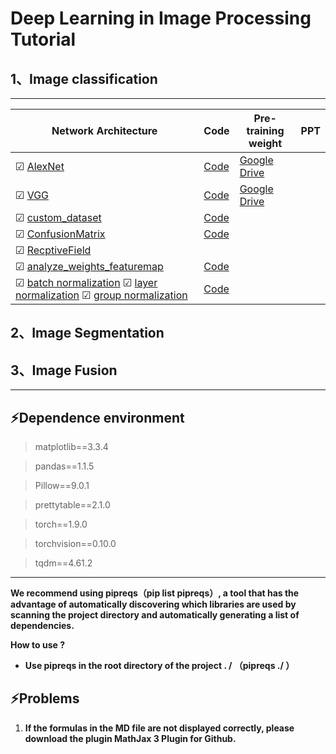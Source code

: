 # Deep Learning in Image Processing Tutorial



## 1、Image classification 



***

| Network  Architecture                                        | Code                                                         | Pre-training weight                                          | PPT  |
| ------------------------------------------------------------ | ------------------------------------------------------------ | ------------------------------------------------------------ | ---- |
| &#9745; [AlexNet](https://github.com/MorvanLi/Python/tree/main/pytorch_classification/AlexNet) | [Code](https://github.com/MorvanLi/Python/tree/main/pytorch_classification/AlexNet) | [Google Drive](https://drive.google.com/file/d/1eOE0xMK5g2xt7rY4RLyUdVFFRMSt6kcu/view?usp=sharing) |      |
| &#9745; [VGG](https://github.com/MorvanLi/Python/tree/main/pytorch_classification/VGG) | [Code](https://github.com/MorvanLi/Python/tree/main/pytorch_classification/VGG) | [Google Drive](https://drive.google.com/file/d/1FACaDWpjesNyX806JKXDzt6cs_7dBzLf/view?usp=sharing) |      |
| &#9745; [custom_dataset](https://github.com/MorvanLi/Python/tree/main/pytorch_classification/custom_dataset) | [Code](https://github.com/MorvanLi/Python/tree/main/pytorch_classification/custom_dataset) |                                                              |      |
| &#9745; [ConfusionMatrix](https://github.com/MorvanLi/Python/tree/main/pytorch_classification/ConfusionMatrix) | [Code](https://github.com/MorvanLi/Python/tree/main/pytorch_classification/ConfusionMatrix) |                                                              |      |
| &#9745; [RecptiveField](https://github.com/MorvanLi/Python/tree/main/pytorch_classification/ReceptiveField) |                                                              |                                                              |      |
| &#9745; [analyze_weights_featuremap](https://github.com/MorvanLi/Python/tree/main/pytorch_classification/analyze_weights_featuremap) | [Code](https://github.com/MorvanLi/Python/tree/main/pytorch_classification/analyze_weights_featuremap) |                                                              |      |
| &#9745; [batch normalization](https://github.com/MorvanLi/Python/tree/main/pytorch_classification/normalization)  &#9745; [layer normalization](https://github.com/MorvanLi/Python/tree/main/pytorch_classification/normalization)  &#9745; [group normalization](https://github.com/MorvanLi/Python/tree/main/pytorch_classification/normalization) | [Code](https://github.com/MorvanLi/Python/tree/main/pytorch_classification/normalization) |                                                              |      |









##  2、Image Segmentation





## 3、Image Fusion



****



## :zap:Dependence environment

>matplotlib==3.3.4

>pandas==1.1.5

>Pillow==9.0.1

>prettytable==2.1.0

>torch==1.9.0

>torchvision==0.10.0

>tqdm==4.61.2

***



**We recommend using pipreqs（pip list pipreqs）, a tool that has the advantage of automatically discovering which libraries are used by scanning the project directory and automatically generating a list of dependencies.**

**How to use ?**

- **Use pipreqs in the root directory of the project . /              （pipreqs ./ ）**





## :zap:Problems

1. **If the formulas in the MD file are not displayed correctly, please download the plugin MathJax 3 Plugin for Github.**

